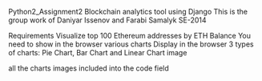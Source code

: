 Python2_Assignment2
Blockchain analytics tool using Django This is the group work of Daniyar Issenov and Farabi Samalyk SE-2014

Requirements Visualize top 100 Ethereum addresses by ETH Balance You need to show in the browser various charts Display in the browser 3 types of charts: Pie Chart, Bar Chart and Linear Chart image

all the charts images included into the code field
